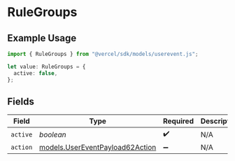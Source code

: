 # RuleGroups

## Example Usage

```typescript
import { RuleGroups } from "@vercel/sdk/models/userevent.js";

let value: RuleGroups = {
  active: false,
};
```

## Fields

| Field                                                                    | Type                                                                     | Required                                                                 | Description                                                              |
| ------------------------------------------------------------------------ | ------------------------------------------------------------------------ | ------------------------------------------------------------------------ | ------------------------------------------------------------------------ |
| `active`                                                                 | *boolean*                                                                | :heavy_check_mark:                                                       | N/A                                                                      |
| `action`                                                                 | [models.UserEventPayload62Action](../models/usereventpayload62action.md) | :heavy_minus_sign:                                                       | N/A                                                                      |